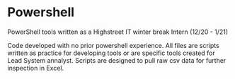 # Powershell
PowerShell tools written as a Highstreet IT  winter break Intern (12/20 - 1/21)

Code developed with no prior powershell experience. All files are scripts written as practice for developing tools or are specific tools created for Lead System annalyst. Scripts are designed to pull raw csv data for further inspection in Excel. 

